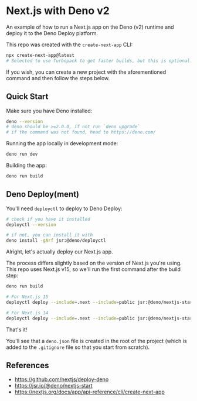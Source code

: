 # Next.js with Deno v2

An example of how to run a Next.js app on the Deno (v2) runtime and deploy it to the Deno Deploy platform.

This repo was created with the `create-next-app` CLI:

```bash
npx create-next-app@latest
# Selected to use Turbopack to get faster builds, but this is optional.
```

If you wish, you can create a new project with the aforementioned command and then follow the steps below.

## Quick Start

Make sure you have Deno installed:

```bash
deno --version
# deno should be >=2.0.0, if not run `deno upgrade`
# if the command was not found, head to https://deno.com/
```

Running the app locally in development mode:

```bash
deno run dev
```

Building the app:

```bash
deno run build
```

## Deno Deploy(ment)

You'll need `deployctl` to deploy to Deno Deploy:

```bash
# check if you have it installed
deployctl --version

# if not, you can install it with
deno install -gArf jsr:@deno/deployctl
```

Alright, let's actually deploy our Next.js app.

The process differs slightly based on the version of Next.js you're using.
This repo uses Next.js v15, so we'll run the first command after the build step:

```bash
deno run build

# For Next.js 15
deployctl deploy --include=.next --include=public jsr:@deno/nextjs-start/v15

# For Next.js 14
deployctl deploy --include=.next --include=public jsr:@deno/nextjs-start
```

That's it!

You'll see that a `deno.json` file is created in the root of the project (which is added to the `.gitignore` file so that you start from scratch).

## References

- https://github.com/nextjs/deploy-deno
- https://jsr.io/@deno/nextjs-start
- https://nextjs.org/docs/app/api-reference/cli/create-next-app
